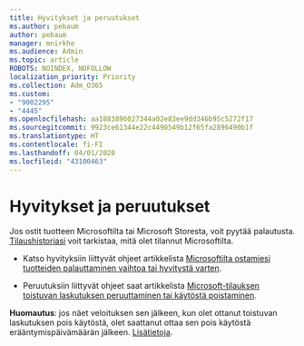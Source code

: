 ```yaml
---
title: Hyvitykset ja peruutukset
ms.author: pebaum
author: pebaum
manager: mnirkhe
ms.audience: Admin
ms.topic: article
ROBOTS: NOINDEX, NOFOLLOW
localization_priority: Priority
ms.collection: Adm_O365
ms.custom:
- "9002295"
- "4445"
ms.openlocfilehash: aa1883896027344a02e83ee9dd346b95c5272f17
ms.sourcegitcommit: 9923ce61344e22c4490549b12f65fa2896490b1f
ms.translationtype: HT
ms.contentlocale: fi-FI
ms.lasthandoff: 04/01/2020
ms.locfileid: "43100463"
---
```

# <a name="refunds-and-cancellations"></a>Hyvitykset ja peruutukset

Jos ostit tuotteen Microsoftilta tai Microsoft Storesta, voit pyytää palautusta. [Tilaushistoriasi](https://account.microsoft.com/billing/orders/) voit tarkistaa, mitä olet tilannut Microsoftilta. 

- Katso hyvityksiin liittyvät ohjeet artikkelista [Microsoftilta ostamiesi tuotteiden palauttaminen vaihtoa tai hyvitystä varten](https://support.microsoft.com/help/10558).

- Peruutuksiin liittyvät ohjeet saat artikkelista [Microsoft-tilauksen toistuvan laskutuksen peruuttaminen tai käytöstä poistaminen](https://support.microsoft.com/help/4027815).

**Huomautus**: jos näet veloituksen sen jälkeen, kun olet ottanut toistuvan laskutuksen pois käytöstä, olet saattanut ottaa sen pois käytöstä erääntymispäivämäärän jälkeen. [Lisätietoja](https://support.microsoft.com/help/10640). 